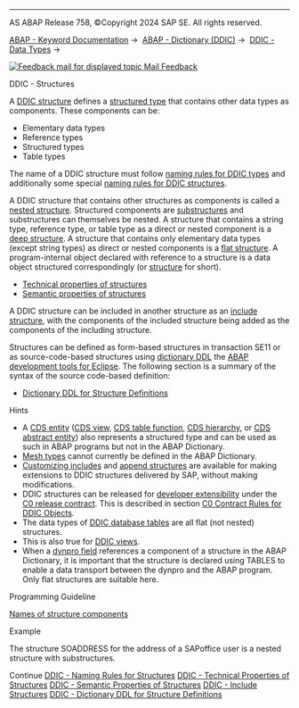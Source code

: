   

* * *

AS ABAP Release 758, ©Copyright 2024 SAP SE. All rights reserved.

[ABAP - Keyword Documentation](https://help.sap.com/doc/abapdocu_758_index_htm/7.58/en-US/abenabap.htm) →  [ABAP - Dictionary (DDIC)](https://help.sap.com/doc/abapdocu_758_index_htm/7.58/en-US/abenabap_dictionary.htm) →  [DDIC - Data Types](https://help.sap.com/doc/abapdocu_758_index_htm/7.58/en-US/abenddic_data_types.htm) → 

 [![](Mail.gif?object=Mail.gif "Feedback mail for displayed topic") Mail Feedback](mailto:f1_help@sap.com?subject=Feedback%20on%20ABAP%20Documentation&body=Document:%20DDIC%20-%20Structures%2C%20ABENDDIC_STRUCTURES%2C%20758%0D%0A%0D%0AError:%0D%0A%0D%0A%0D%0A%0D%0ASuggestion%20for%20improvement:)

DDIC - Structures

A [DDIC structure](https://help.sap.com/doc/abapdocu_758_index_htm/7.58/en-US/abenddic_structure_glosry.htm "Glossary Entry") defines a [structured type](https://help.sap.com/doc/abapdocu_758_index_htm/7.58/en-US/abenstructured_type_glosry.htm "Glossary Entry") that contains other data types as components. These components can be:

-   Elementary data types
-   Reference types
-   Structured types
-   Table types

The name of a DDIC structure must follow [naming rules for DDIC types](https://help.sap.com/doc/abapdocu_758_index_htm/7.58/en-US/abenddic_types_names.htm) and additionally some special [naming rules for DDIC structures](https://help.sap.com/doc/abapdocu_758_index_htm/7.58/en-US/abenddic_structures_names.htm).

A DDIC structure that contains other structures as components is called a [nested structure](https://help.sap.com/doc/abapdocu_758_index_htm/7.58/en-US/abennested_structure_glosry.htm "Glossary Entry"). Structured components are [substructures](https://help.sap.com/doc/abapdocu_758_index_htm/7.58/en-US/abensubstructure_glosry.htm "Glossary Entry") and substructures can themselves be nested. A structure that contains a string type, reference type, or table type as a direct or nested component is a [deep structure](https://help.sap.com/doc/abapdocu_758_index_htm/7.58/en-US/abendeep_structure_glosry.htm "Glossary Entry"). A structure that contains only elementary data types (except string types) as direct or nested components is a [flat structure](https://help.sap.com/doc/abapdocu_758_index_htm/7.58/en-US/abenflat_structure_glosry.htm "Glossary Entry"). A program-internal object declared with reference to a structure is a data object structured correspondingly (or [structure](https://help.sap.com/doc/abapdocu_758_index_htm/7.58/en-US/abenstructure_glosry.htm "Glossary Entry") for short).

-   [Technical properties of structures](https://help.sap.com/doc/abapdocu_758_index_htm/7.58/en-US/abenddic_structures_tech.htm)
-   [Semantic properties of structures](https://help.sap.com/doc/abapdocu_758_index_htm/7.58/en-US/abenddic_structures_sema.htm)

A DDIC structure can be included in another structure as an [include structure](https://help.sap.com/doc/abapdocu_758_index_htm/7.58/en-US/abenddic_include_structure.htm), with the components of the included structure being added as the components of the including structure.

Structures can be defined as form-based structures in transaction SE11 or as source-code-based structures using [dictionary DDL](https://help.sap.com/doc/abapdocu_758_index_htm/7.58/en-US/abendictionary_ddl_glosry.htm "Glossary Entry") the [ABAP development tools for Eclipse](https://help.sap.com/doc/abapdocu_758_index_htm/7.58/en-US/abenadt_glosry.htm "Glossary Entry"). The following section is a summary of the syntax of the source code-based definition:

-   [Dictionary DDL for Structure Definitions](https://help.sap.com/doc/abapdocu_758_index_htm/7.58/en-US/abenddic_define_structure.htm)

Hints

-   A [CDS entity](https://help.sap.com/doc/abapdocu_758_index_htm/7.58/en-US/abencds_entity_glosry.htm "Glossary Entry") ([CDS view](https://help.sap.com/doc/abapdocu_758_index_htm/7.58/en-US/abencds_v1_views.htm), [CDS table function](https://help.sap.com/doc/abapdocu_758_index_htm/7.58/en-US/abencds_table_functions.htm), [CDS hierarchy](https://help.sap.com/doc/abapdocu_758_index_htm/7.58/en-US/abencds_hierarchies.htm), or [CDS abstract entity](https://help.sap.com/doc/abapdocu_758_index_htm/7.58/en-US/abencds_abstract_entities.htm)) also represents a structured type and can be used as such in ABAP programs but not in the ABAP Dictionary.
-   [Mesh types](https://help.sap.com/doc/abapdocu_758_index_htm/7.58/en-US/abenmesh_type_glosry.htm "Glossary Entry") cannot currently be defined in the ABAP Dictionary.
-   [Customizing includes](https://help.sap.com/doc/abapdocu_758_index_htm/7.58/en-US/abenddic_customizing_includes.htm) and [append structures](https://help.sap.com/doc/abapdocu_758_index_htm/7.58/en-US/abenddic_append_structures.htm) are available for making extensions to DDIC structures delivered by SAP, without making modifications.
-   DDIC structures can be released for [developer extensibility](https://help.sap.com/doc/abapdocu_758_index_htm/7.58/en-US/abendev_extensibility_glosry.htm "Glossary Entry") under the [C0 release contract](https://help.sap.com/doc/abapdocu_758_index_htm/7.58/en-US/abenc0_contract_glosry.htm "Glossary Entry"). This is described in section [C0 Contract Rules for DDIC Objects](https://help.sap.com/doc/abapdocu_758_index_htm/7.58/en-US/abenc0_contract_rules_ddic.htm).
-   The data types of [DDIC database tables](https://help.sap.com/doc/abapdocu_758_index_htm/7.58/en-US/abenddic_database_tables.htm) are all flat (not nested) structures.
-   This is also true for [DDIC views](https://help.sap.com/doc/abapdocu_758_index_htm/7.58/en-US/abenddic_views.htm).
-   When a [dynpro field](https://help.sap.com/doc/abapdocu_758_index_htm/7.58/en-US/abenabap_dynpros_fields.htm) references a component of a structure in the ABAP Dictionary, it is important that the structure is declared using TABLES to enable a data transport between the dynpro and the ABAP program. Only flat structures are suitable here.

Programming Guideline

[Names of structure components](https://help.sap.com/doc/abapdocu_758_index_htm/7.58/en-US/abenstruc_comp_names_guidl.htm "Guideline")

Example

The structure SOADDRESS for the address of a SAPoffice user is a nested structure with substructures.

Continue
[DDIC - Naming Rules for Structures](https://help.sap.com/doc/abapdocu_758_index_htm/7.58/en-US/abenddic_structures_names.htm)
[DDIC - Technical Properties of Structures](https://help.sap.com/doc/abapdocu_758_index_htm/7.58/en-US/abenddic_structures_tech.htm)
[DDIC - Semantic Properties of Structures](https://help.sap.com/doc/abapdocu_758_index_htm/7.58/en-US/abenddic_structures_sema.htm)
[DDIC - Include Structures](https://help.sap.com/doc/abapdocu_758_index_htm/7.58/en-US/abenddic_include_structure.htm)
[DDIC - Dictionary DDL for Structure Definitions](https://help.sap.com/doc/abapdocu_758_index_htm/7.58/en-US/abenddic_define_structure.htm)